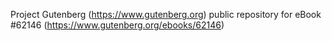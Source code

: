 Project Gutenberg (https://www.gutenberg.org) public repository for eBook #62146 (https://www.gutenberg.org/ebooks/62146)
